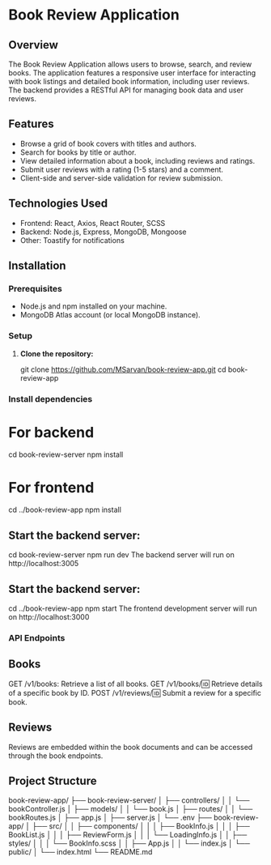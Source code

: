 # Book Review Application

## Overview

The Book Review Application allows users to browse, search, and review books. The application features a responsive user interface for interacting with book listings and detailed book information, including user reviews. The backend provides a RESTful API for managing book data and user reviews.

## Features

- Browse a grid of book covers with titles and authors.
- Search for books by title or author.
- View detailed information about a book, including reviews and ratings.
- Submit user reviews with a rating (1-5 stars) and a comment.
- Client-side and server-side validation for review submission.

## Technologies Used

- Frontend: React, Axios, React Router, SCSS
- Backend: Node.js, Express, MongoDB, Mongoose
- Other: Toastify for notifications

## Installation

### Prerequisites

- Node.js and npm installed on your machine.
- MongoDB Atlas account (or local MongoDB instance).

### Setup

1. **Clone the repository:**

   git clone https://github.com/MSarvan/book-review-app.git
   cd book-review-app

### Install dependencies

# For backend
cd book-review-server
npm install

# For frontend
cd ../book-review-app
npm install

## Start the backend server: 
cd book-review-server
npm run dev
The backend server will run on http://localhost:3005

## Start the backend server: 
cd ../book-review-app
npm start
The frontend development server will run on http://localhost:3000

### API Endpoints

## Books
GET /v1/books: Retrieve a list of all books.
GET /v1/books/:id: Retrieve details of a specific book by ID.
POST /v1/reviews/:id: Submit a review for a specific book.

## Reviews
Reviews are embedded within the book documents and can be accessed through the book endpoints.

## Project Structure

book-review-app/
├── book-review-server/
│   ├── controllers/
│   │   └── bookController.js
│   ├── models/
│   │   └── book.js
│   ├── routes/
│   │   └── bookRoutes.js
│   ├── app.js
│   ├── server.js
│   └── .env
├── book-review-app/
│   ├── src/
│   │   ├── components/
│   │   │   ├── BookInfo.js
│   │   │   ├── BookList.js
│   │   │   ├── ReviewForm.js
│   │   │   └── LoadingInfo.js
│   │   ├── styles/
│   │   │   └── BookInfo.scss
│   │   ├── App.js
│   │   └── index.js
│   └── public/
│       └── index.html
└── README.md

